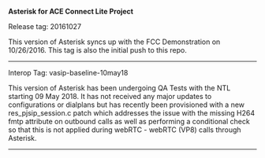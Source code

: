 **Asterisk for ACE Connect Lite Project**


Release tag: 20161027

This version of Asterisk syncs up with the FCC Demonstration on 10/26/2016. This tag is also the initial push to this repo.
***

Interop Tag: vasip-baseline-10may18

This version of Asterisk has been undergoing QA Tests with the NTL starting 09 May 2018. It has not received any major updates to configurations or dialplans but has recently been provisioned with a new res_pjsip_session.c patch which addresses the issue with the missing H264 fmtp attribute on outbound calls as well as performing a conditional check so that this is not applied during webRTC - webRTC (VP8) calls through Asterisk. 
***





